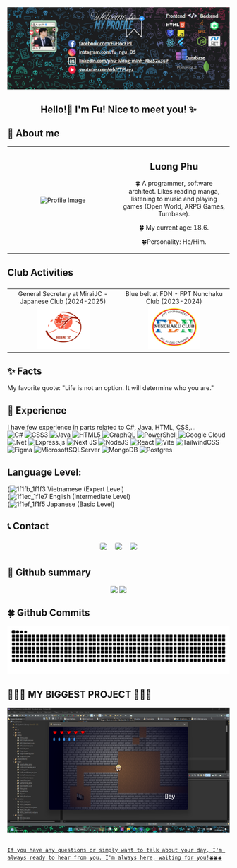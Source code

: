   <div align="center">
      <img src=".github/images/background_github.png" style="width=100%; align=center" alt=Profile Image />
      <h2 align="center"> Hello!👋 I'm Fu! Nice to meet you! ✨</h2>
      </a>
  </div>

  ## 🌠 About me 
  <table style="width:100%; text-align:center;">
    <tr>
      <td style="width:50%;"><img src="https://github.com/LuongFu/LuongFu/blob/main/.github/images/ki_yeu.png" alt="Profile Image" style="width:200px;"></td>
      <td style="width:50%;">
        <h2>Luong Phu</h2>
          <p>🍀 A programmer, software architect. Likes reading manga, listening to music and playing games (Open World, ARPG Games, Turnbase).</p>
          <p>🍀 My current age: 18.6.</p>
          <p>🍀Personality: He/Him.</p>
      </td>
    </tr>
  </table>

  ## Club Activities
  <table style="width:100%; text-align:center; display: flex;">
    <tr>
      <td style="width:50%;">General Secretary at MiraiJC - Japanese Club (2024-2025)<br><img src="https://github.com/LuongFu/LuongFu/blob/main/.github/images/Logo Mirai-JC.jpg" alt="Club Image" style="width: 50%; height: 100px;"></td>
      <td style="width:50%;">Blue belt at FDN - FPT Nunchaku Club (2023-2024)<br><img src="https://github.com/LuongFu/LuongFu/blob/main/.github/images/Logo FDN.jpg" alt="Club Image" style="width: 50%; height: 100px;">
      </td>
    </tr>
  </table>

  ## ✨ Facts 
  My favorite quote: "Life is not an option. It will determine who you are."

  ## 🔬 Experience 
  I have few experience in parts related to C#, Java, HTML, CSS,... <br>
  ![C#](https://img.shields.io/badge/c%23-%23239120.svg?style=for-the-badge&logo=csharp&logoColor=white) ![CSS3](https://img.shields.io/badge/css3-%231572B6.svg?style=for-the-badge&logo=css3&logoColor=white) ![Java](https://img.shields.io/badge/java-%23ED8B00.svg?style=for-the-badge&logo=openjdk&logoColor=white) ![HTML5](https://img.shields.io/badge/html5-%23E34F26.svg?style=for-the-badge&logo=html5&logoColor=white) ![GraphQL](https://img.shields.io/badge/-GraphQL-E10098?style=for-the-badge&logo=graphql&logoColor=white) ![PowerShell](https://img.shields.io/badge/PowerShell-%235391FE.svg?style=for-the-badge&logo=powershell&logoColor=white) ![Google Cloud](https://img.shields.io/badge/GoogleCloud-%234285F4.svg?style=for-the-badge&logo=google-cloud&logoColor=white)![.Net](https://img.shields.io/badge/.NET-5C2D91?style=for-the-badge&logo=.net&logoColor=white) ![Express.js](https://img.shields.io/badge/express.js-%23404d59.svg?style=for-the-badge&logo=express&logoColor=%2361DAFB) ![Next JS](https://img.shields.io/badge/Next-black?style=for-the-badge&logo=next.js&logoColor=white) ![NodeJS](https://img.shields.io/badge/node.js-6DA55F?style=for-the-badge&logo=node.js&logoColor=white) ![React](https://img.shields.io/badge/react-%2320232a.svg?style=for-the-badge&logo=react&logoColor=%2361DAFB) ![Vite](https://img.shields.io/badge/vite-%23646CFF.svg?style=for-the-badge&logo=vite&logoColor=white) ![TailwindCSS](https://img.shields.io/badge/tailwindcss-%2338B2AC.svg?style=for-the-badge&logo=tailwind-css&logoColor=white)![Figma](https://img.shields.io/badge/figma-%23F24E1E.svg?style=for-the-badge&logo=figma&logoColor=white)  ![MicrosoftSQLServer](https://img.shields.io/badge/Microsoft%20SQL%20Server-CC2927?style=for-the-badge&logo=microsoft%20sql%20server&logoColor=white) ![MongoDB](https://img.shields.io/badge/MongoDB-%234ea94b.svg?style=for-the-badge&logo=mongodb&logoColor=white) ![Postgres](https://img.shields.io/badge/postgres-%23316192.svg?style=for-the-badge&logo=postgresql&logoColor=white)
  ## Language Level:
(![1f1fb_1f1f3](https://github.com/user-attachments/assets/4a7c8c45-4598-4919-802d-0d266587460b) Vietnamese (Expert Level) <br>
(![1f1ec_1f1e7](https://github.com/user-attachments/assets/ccfa6929-e4cb-434a-a2a9-4ec4c151449c) English (Intermediate Level) <br>
(![1f1ef_1f1f5](https://github.com/user-attachments/assets/5c159f38-3fd9-42ca-8177-cd9046ceda57) Japanese (Basic Level) <br>

  ## 📞 Contact
  <p align="center">
      <a href="https://www.facebook.com/FuHocFPT/"><img width="50"src="images/facebook-icon.jpg" style="border-radius: 20%; margin: 7px;"/></a>
      <a href="https://www.instagram.com/fu_ngu_05/"><img width="50" src="images/instagram-icon.jpg" style="border-radius:20%;margin: 7px;"/></a>
      <a href="https://www.linkedin.com/in/ph%C3%BA-l%C6%B0%C6%A1ng-minh-9ba52a369/"><img width="50" src="images/linkedin-icon.jpg" style="border-radius: 20%; margin: 7px;"/></a>
  </p>

  ## 🤖 Github summary 
  <p align="center">
  <img width="50%" src="https://github-readme-stats.vercel.app/api?username=LuongFu&show_icons=true&count_private=true&&theme=dracula&hide_border=true&bg_color=2c1d2c"/>
  <img width="38%" src="https://github-readme-stats.vercel.app/api/top-langs/?username=LuongFu&show_icons=true&count_private=true&&theme=dracula&hide_border=true&bg_color=2c1d2c&layout=compact"/></p>

  ## 🍀 Github Commits
  <picture>
    <source media="(prefers-color-scheme: dark)" srcset="https://github.com/LuongFu/LuongFu/blob/output/github-contribution-grid-snake-dark.svg">
    <source media="(prefers-color-scheme: light)" srcset="https://github.com/LuongFu/LuongFu/blob/output/github-contribution-grid-snake.svg">
    <img alt="github contribution grid snake animation" src="https://github.com/LuongFu/LuongFu/blob/output/github-contribution-grid-snake.svg">
  </picture>

  ## 💖💖💖 MY BIGGEST PROJECT 💖💖💖
  <div align="center">
      <a href="https://github.com/LuongFu">
      <a href="https://github.com/marketplace/actions/update-image-readme">
      <!--START_SECTION:update_image-->
  <img src=https://raw.githubusercontent.com/LuongFu/LuongFu/main/.github/images/project-image.png height=auto width=auto align=center alt=Project Image />
  <!--END_SECTION:update_image-->
  </div>

  ##
  `If you have any questions or simply want to talk about your day, I'm always ready to hear from you. I'm always here, waiting for you!🍀🍀🍀`
